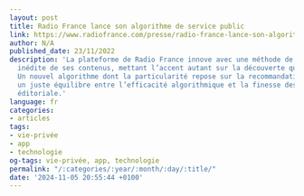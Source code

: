 ```yaml
---
layout: post
title: Radio France lance son algorithme de service public
link: https://www.radiofrance.com/presse/radio-france-lance-son-algorithme-de-service-public
author: N/A
published_date: 23/11/2022
description: 'La plateforme de Radio France innove avec une méthode de recommandation
  inédite de ses contenus, mettant l’accent autant sur la découverte que sur la performance !
  Un nouvel algorithme dont la particularité repose sur la recommandation hybride :
  un juste équilibre entre l’efficacité algorithmique et la finesse des choix de l’équipe
  éditoriale.'
language: fr
categories:
- articles
tags:
- vie-privée
- app
- technologie
og-tags: vie-privée, app, technologie
permalink: "/:categories/:year/:month/:day/:title/"
date: '2024-11-05 20:55:44 +0100'
---
```

